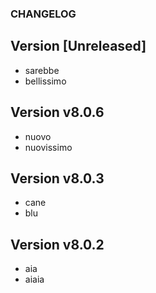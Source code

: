 ### CHANGELOG

## Version [Unreleased]
- sarebbe
- bellissimo

## Version v8.0.6
- nuovo 
- nuovissimo
## Version v8.0.3
- cane 
- blu

## Version v8.0.2
- aia
- aiaia

